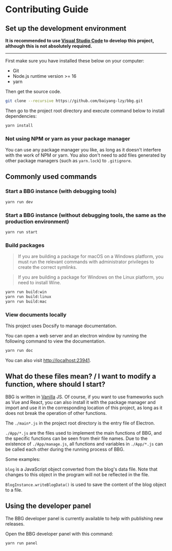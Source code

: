 # Contributing Guide

## Set up the development environment

**It is recommended to use [Visual Studio Code](https://code.visualstudio.com/) to develop this project, although this is not absolutely required.**

---

First make sure you have installed these below on your computer:

* Git
* Node.js runtime version >= 16
* yarn

Then get the source code.

```sh
git clone --recursive https://github.com/baiyang-lzy/bbg.git
```

Then go to the project root directory and execute command below to install dependencies:

```sh
yarn install
```

### Not using NPM or yarn as your package manager

You can use any package manager you like, as long as it doesn't interfere with the work of NPM or yarn. You also don't need to add files generated by other package managers (such as `yarn.lock`) to `.gitignore`.

## Commonly used commands

### Start a BBG instance (with debugging tools)

```sh
yarn run dev
```

### Start a BBG instance (without debugging tools, the same as the production environment)

```sh
yarn run start
```

### Build packages

> If you are building a package for macOS on a Windows platform, you must run the relevant commands with administrator privileges to create the correct symlinks.

> If you are building a package for Windows on the Linux platform, you need to install Wine.

```sh
yarn run build:win
yarn run build:linux
yarn run build:mac
```

### View documents locally

This project uses Docsify to manage documentation.

You can open a web server and an electron window by running the following command to view the documentation.

```sh
yarn run doc
```

You can also visit <http://localhost:23941>.

## What do these files mean? / I want to modify a function, where should I start?

BBG is written in [Vanilla](https://en.wikipedia.org/wiki/Vanilla_software) JS. Of course, if you want to use frameworks such as Vue and React, you can also install it with the package manager and import and use it in the corresponding location of this project, as long as it does not break the operation of other functions.

The `./main*.js` in the project root directory is the entry file of Electron.

`./App/*.js` are the files used to implement the main functions of BBG, and the specific functions can be seen from their file names. Due to the existence of `./App/manage.js`, all functions and variables in `./App/*.js` can be called each other during the running process of BBG.

Some examples:

`blog` is a JavaScript object converted from the blog's data file. Note that changes to this object in the program will not be reflected in the file.

`BlogInstance.writeBlogData()` is used to save the content of the blog object to a file.

## Using the developer panel

The BBG developer panel is currently available to help with publishing new releases.

Open the BBG developer panel with this command:

```sh
yarn run panel
```
